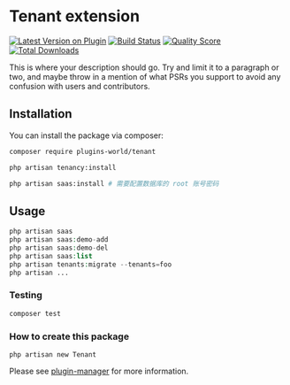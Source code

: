 # Tenant extension

[![Latest Version on Plugin](https://img.shields.io/packagist/v/plugins-world/tenant.svg?style=flat-square)](https://packagist.org/packages/plugins-world/tenant)
[![Build Status](https://img.shields.io/travis/plugins-world/tenant/master.svg?style=flat-square)](https://travis-ci.org/plugins-world/tenant)
[![Quality Score](https://img.shields.io/scrutinizer/g/plugins-world/tenant.svg?style=flat-square)](https://scrutinizer-ci.com/g/plugins-world/tenant)
[![Total Downloads](https://img.shields.io/packagist/dt/plugins-world/tenant.svg?style=flat-square)](https://packagist.org/packages/plugins-world/tenant)

This is where your description should go. Try and limit it to a paragraph or two, and maybe throw in a mention of what PSRs you support to avoid any confusion with users and contributors.

## Installation

You can install the package via composer:

```bash
composer require plugins-world/tenant

php artisan tenancy:install

php artisan saas:install # 需要配置数据库的 root 账号密码
```

## Usage

``` php
php artisan saas
php artisan saas:demo-add
php artisan saas:demo-del
php artisan saas:list
php artisan tenants:migrate --tenants=foo
php artisan ...
```

### Testing

``` bash
composer test
```

### How to create this package

`php artisan new Tenant`

Please see [plugin-manager](https://github.com/fresns/plugin-manager) for more information.
